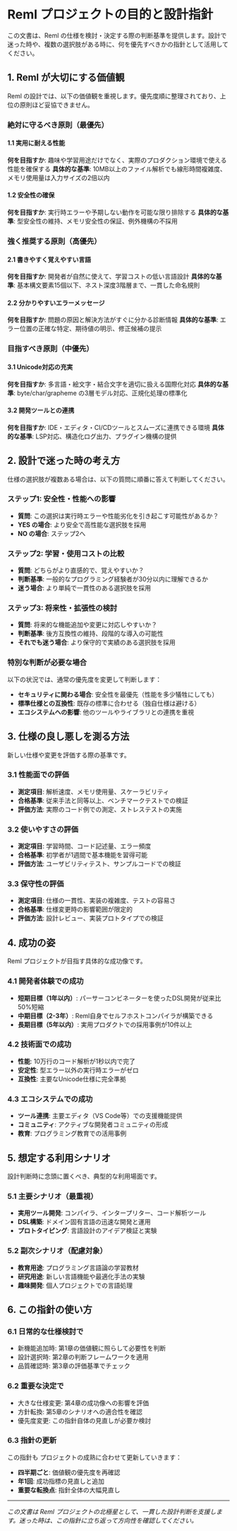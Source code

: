 # Reml プロジェクトの目的と設計指針

この文書は、Reml の仕様を検討・決定する際の判断基準を提供します。設計で迷った時や、複数の選択肢がある時に、何を優先すべきかの指針として活用してください。

## 1. Reml が大切にする価値観

Reml の設計では、以下の価値観を重視します。優先度順に整理されており、上位の原則ほど妥協できません。

### 絶対に守るべき原則（最優先）

#### 1.1 実用に耐える性能

**何を目指すか**: 趣味や学習用途だけでなく、実際のプロダクション環境で使える性能を確保する
**具体的な基準**: 10MB以上のファイル解析でも線形時間複雑度、メモリ使用量は入力サイズの2倍以内

#### 1.2 安全性の確保

**何を目指すか**: 実行時エラーや予期しない動作を可能な限り排除する
**具体的な基準**: 型安全性の維持、メモリ安全性の保証、例外機構の不採用

### 強く推奨する原則（高優先）

#### 2.1 書きやすく覚えやすい言語

**何を目指すか**: 開発者が自然に使えて、学習コストの低い言語設計
**具体的な基準**: 基本構文要素15個以下、ネスト深度3階層まで、一貫した命名規則

#### 2.2 分かりやすいエラーメッセージ

**何を目指すか**: 問題の原因と解決方法がすぐに分かる診断情報
**具体的な基準**: エラー位置の正確な特定、期待値の明示、修正候補の提示

### 目指すべき原則（中優先）

#### 3.1 Unicode対応の充実

**何を目指すか**: 多言語・絵文字・結合文字を適切に扱える国際化対応
**具体的な基準**: byte/char/grapheme の3層モデル対応、正規化処理の標準化

#### 3.2 開発ツールとの連携

**何を目指すか**: IDE・エディタ・CI/CDツールとスムーズに連携できる環境
**具体的な基準**: LSP対応、構造化ログ出力、プラグイン機構の提供

## 2. 設計で迷った時の考え方

仕様の選択肢が複数ある場合は、以下の質問に順番に答えて判断してください。

### ステップ1: 安全性・性能への影響

- **質問**: この選択は実行時エラーや性能劣化を引き起こす可能性があるか？
- **YES の場合**: より安全で高性能な選択肢を採用
- **NO の場合**: ステップ2へ

### ステップ2: 学習・使用コストの比較

- **質問**: どちらがより直感的で、覚えやすいか？
- **判断基準**: 一般的なプログラミング経験者が30分以内に理解できるか
- **迷う場合**: より単純で一貫性のある選択肢を採用

### ステップ3: 将来性・拡張性の検討

- **質問**: 将来的な機能追加や変更に対応しやすいか？
- **判断基準**: 後方互換性の維持、段階的な導入の可能性
- **それでも迷う場合**: より保守的で実績のある選択肢を採用

### 特別な判断が必要な場合

以下の状況では、通常の優先度を変更して判断します：

- **セキュリティに関わる場合**: 安全性を最優先（性能を多少犠牲にしても）
- **標準仕様との互換性**: 既存の標準に合わせる（独自仕様は避ける）
- **エコシステムへの影響**: 他のツールやライブラリとの連携を重視

## 3. 仕様の良し悪しを測る方法

新しい仕様や変更を評価する際の基準です。

### 3.1 性能面での評価

- **測定項目**: 解析速度、メモリ使用量、スケーラビリティ
- **合格基準**: 従来手法と同等以上、ベンチマークテストでの検証
- **評価方法**: 実際のコード例での測定、ストレステストの実施

### 3.2 使いやすさの評価

- **測定項目**: 学習時間、コード記述量、エラー頻度
- **合格基準**: 初学者が1週間で基本機能を習得可能
- **評価方法**: ユーザビリティテスト、サンプルコードでの検証

### 3.3 保守性の評価

- **測定項目**: 仕様の一貫性、実装の複雑度、テストの容易さ
- **合格基準**: 仕様変更時の影響範囲が限定的
- **評価方法**: 設計レビュー、実装プロトタイプでの検証

## 4. 成功の姿

Reml プロジェクトが目指す具体的な成功像です。

### 4.1 開発者体験での成功

- **短期目標（1年以内）**: パーサーコンビネーターを使ったDSL開発が従来比50%短縮
- **中期目標（2-3年）**: Reml自身でセルフホストコンパイラが構築できる
- **長期目標（5年以内）**: 実用プロダクトでの採用事例が10件以上

### 4.2 技術面での成功

- **性能**: 10万行のコード解析が1秒以内で完了
- **安定性**: 型エラー以外の実行時エラーがゼロ
- **互換性**: 主要なUnicode仕様に完全準拠

### 4.3 エコシステムでの成功

- **ツール連携**: 主要エディタ（VS Code等）での支援機能提供
- **コミュニティ**: アクティブな開発者コミュニティの形成
- **教育**: プログラミング教育での活用事例

## 5. 想定する利用シナリオ

設計判断時に念頭に置くべき、典型的な利用場面です。

### 5.1 主要シナリオ（最重視）

- **実用ツール開発**: コンパイラ、インタープリター、コード解析ツール
- **DSL構築**: ドメイン固有言語の迅速な開発と運用
- **プロトタイピング**: 言語設計のアイデア検証と実験

### 5.2 副次シナリオ（配慮対象）

- **教育用途**: プログラミング言語論の学習教材
- **研究用途**: 新しい言語機能や最適化手法の実験
- **趣味開発**: 個人プロジェクトでの言語処理

## 6. この指針の使い方

### 6.1 日常的な仕様検討で

- 新機能追加時: 第1章の価値観に照らして必要性を判断
- 設計選択時: 第2章の判断フレームワークを適用
- 品質確認時: 第3章の評価基準でチェック

### 6.2 重要な決定で

- 大きな仕様変更: 第4章の成功像への影響を評価
- 方針転換: 第5章のシナリオへの適合性を確認
- 優先度変更: この指針自体の見直しが必要か検討

### 6.3 指針の更新

この指針も プロジェクトの成熟に合わせて更新していきます：

- **四半期ごと**: 価値観の優先度を再確認
- **年1回**: 成功指標の見直しと追加
- **重要な転換点**: 指針全体の大幅見直し

---

*この文書は Reml プロジェクトの北極星として、一貫した設計判断を支援します。迷った時は、この指針に立ち返って方向性を確認してください。*
